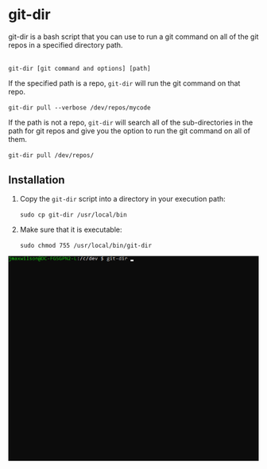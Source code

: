 # git-dir
git-dir is a bash script that you can use to run a git command on all of the git repos in a specified directory path.

## 

`git-dir [git command and options] [path]`

If the specified path is a repo, `git-dir` will run the git command on that repo.

`git-dir pull --verbose /dev/repos/mycode`

If the path is not a repo, `git-dir` will search all of the sub-directories in the path for git repos and give you the option to run the git command on all of them.

`git-dir pull /dev/repos/`

## Installation

1. Copy the `git-dir` script into a directory in your execution path:

    `sudo cp git-dir /usr/local/bin`

2. Make sure that it is executable:

    `sudo chmod 755 /usr/local/bin/git-dir`

![Animated GIF of using git-dir to run git commands on multiple repositories at once](https://raw.githubusercontent.com/jmaxwilson/git-dir/master/git-dir.gif "Example of using git-dir to run a git command on multiple repositories at once.")